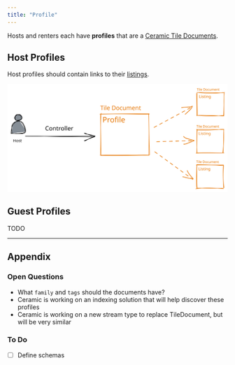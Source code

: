 ```yaml
---
title: "Profile"
---
```


Hosts and renters each have **profiles** that are a [Ceramic Tile Documents](https://developers.ceramic.network/reference/stream-programs/tile-document/).

## Host Profiles
Host profiles should contain links to their [listings](01-Listings.md).

![Host Profiles.excalidraw](../drawings/Host%20Profiles.excalidraw.svg)

## Guest Profiles
TODO

---
## Appendix
### Open Questions
- What `family` and `tags` should the documents have?
- Ceramic is working on an indexing solution that will help discover these profiles
- Ceramic is working on a new stream type to replace TileDocument, but will be very similar

### To Do
- [ ] Define schemas